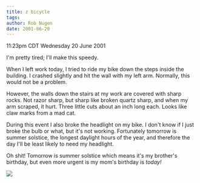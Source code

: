 ```yaml
---
title: z bicycle
tags: 
author: Rob Nugen
date: 2001-06-20
---
```


<title>Bicycle</title>
<p class=date>11:23pm CDT Wednesday 20 June 2001</p>

<p>I'm pretty tired; I'll make this speedy.</p>

<p>When I left work today, I tried to ride my bike down the steps
inside the building.  I crashed slightly and hit the wall with my left
arm.  Normally, this would not be a problem.</p>

<p>However, the walls down the stairs at my work are covered with
sharp rocks.  Not razor sharp, but sharp like broken quartz sharp, and
when my arm scraped, it hurt.  Three little cuts about an inch long
each.  Looks like claw marks from a mad cat.</p>

<p>During this event I also broke the headlight on my bike.  I don't
know if I just broke the bulb or what, but it's not working.
Fortunately tomorrow is summer solstice, the longest daylight hours of
the year, and therefore the day I'll be least likely to need my
headlight.</p>

<p>Oh shit!  Tomorrow is summer solstice which means it's my brother's
birthday, but even more urgent is my mom's birthday is
<em>today!</em></p>

<p><img src='/images/rob/wL-ROB.gif'/></p>


